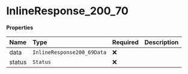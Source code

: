 # InlineResponse_200_70

**Properties**

| Name   | Type                       | Required | Description |
| :----- | :------------------------- | :------- | :---------- |
| data   | `InlineResponse200_69Data` | ❌       |             |
| status | `Status`                   | ❌       |             |

